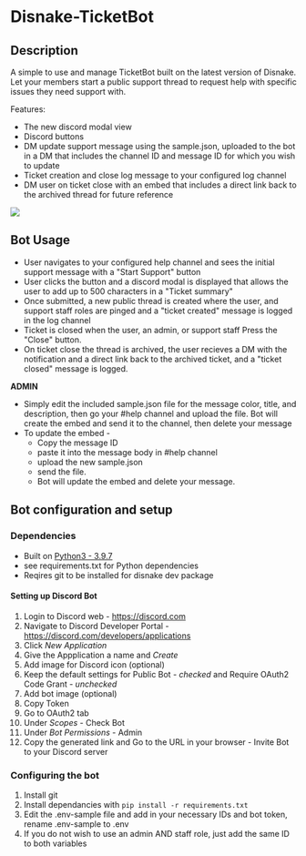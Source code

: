 # Disnake-TicketBot

## Description

A simple to use and manage TicketBot built on the latest version of Disnake.  Let your members start a public support thread to request help with specific issues they need support with.

Features:
- The new discord modal view
- Discord buttons
- DM update support message using the sample.json, uploaded to the bot in a DM that includes the channel ID and message ID for which you wish to update
- Ticket creation and close log message to your configured log channel
- DM user on ticket close with an embed that includes a direct link back to the archived thread for future reference


<img src= "https://thumbs.gfycat.com/ImpishQuaintCanine-size_restricted.gif" />



## Bot Usage

- User navigates to your configured help channel and sees the initial support message with a "Start Support" button
- User clicks the button and a discord modal is displayed that allows the user to add up to 500 characters in a "Ticket summary"
- Once submitted, a new public thread is created where the user, and support staff roles are pinged and a "ticket created" message is logged in the log channel
- Ticket is closed when the user, an admin, or support staff Press the "Close" button.
- On ticket close the thread is archived, the user recieves a DM with the notification and a direct link back to the archived ticket, and a "ticket closed" message is logged.

**ADMIN**
- Simply edit the included sample.json file for the message color, title, and description, then go your #help channel and upload the file.  Bot will create the embed and send it to the channel, then delete your message
- To update the embed -
    - Copy the message ID
    - paste it into the message body in #help channel
    - upload the new sample.json
    - send the file.
    - Bot will update the embed and delete your message.

## Bot configuration and setup

### Dependencies
* Built on [Python3 - 3.9.7](https://www.python.org/downloads/)
* see requirements.txt for Python dependencies
* Reqires git to be installed for disnake dev package


#### Setting up Discord Bot
1. Login to Discord web - https://discord.com
2. Navigate to Discord Developer Portal - https://discord.com/developers/applications
3. Click *New Application*
4. Give the Appplication a name and *Create*
5. Add image for Discord icon (optional)
7. Keep the default settings for Public Bot - *checked* and Require OAuth2 Code Grant - *unchecked*
8. Add bot image (optional)
9. Copy Token
10. Go to OAuth2 tab
11. Under *Scopes* - Check Bot
12. Under *Bot Permissions* - Admin
13. Copy the generated link and Go to the URL in your browser - Invite Bot to your Discord server

### Configuring the bot
1. Install git
2. Install dependancies with `pip install -r requirements.txt`
3. Edit the .env-sample file and add in your necessary IDs and bot token, rename .env-sample to .env
4. If you do not wish to use an admin AND staff role, just add the same ID to both variables




